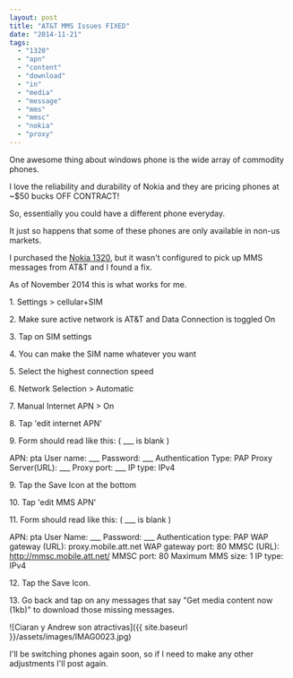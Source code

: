 ```yaml
---
layout: post
title: "AT&T MMS Issues FIXED"
date: "2014-11-21"
tags: 
  - "1320"
  - "apn"
  - "content"
  - "download"
  - "in"
  - "media"
  - "message"
  - "mms"
  - "mmsc"
  - "nokia"
  - "proxy"
---
```


One awesome thing about windows phone is the wide array of commodity phones.

I love the reliability and durability of Nokia and they are pricing phones at ~$50 bucks OFF CONTRACT!

So, essentially you could have a different phone everyday.

It just so happens that some of these phones are only available in non-us markets.

I purchased the [Nokia 1320](http://www.microsoft.com/en/mobile/phone/lumia1320/ "Microsoft Site"), but it wasn't configured to pick up MMS messages from AT&T and I found a fix.

As of November 2014 this is what works for me.

1\. Settings > cellular+SIM

2\. Make sure active network is AT&T and Data Connection is toggled On

3\. Tap on SIM settings

4\. You can make the SIM name whatever you want

5\. Select the highest connection speed

6\. Network Selection > Automatic

7\. Manual Internet APN > On

8\. Tap 'edit internet APN'

9\. Form should read like this: ( \_\_\_ is blank )

APN: pta User name: \_\_\_ Password: \_\_\_ Authentication Type: PAP Proxy Server(URL): \_\_\_ Proxy port: \_\_\_ IP type: IPv4

9\. Tap the Save Icon at the bottom

10\. Tap 'edit MMS APN'

11\. Form should read like this: ( \_\_\_ is blank )

APN: pta User Name: \_\_\_ Password: \_\_\_ Authentication type: PAP WAP gateway (URL): proxy.mobile.att.net WAP gateway port: 80 MMSC (URL): http://mmsc.mobile.att.net/ MMSC port: 80 Maximum MMS size: 1 IP type: IPv4

12\. Tap the Save Icon.

13\. Go back and tap on any messages that say "Get media content now (1kb)" to download those missing messages.

![Ciaran y Andrew son atractivas]({{ site.baseurl }}/assets/images/IMAG0023.jpg)

I'll be switching phones again soon, so if I need to make any other adjustments I'll post again.

